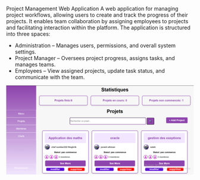 Project Management Web Application
A web application for managing project workflows, allowing users to create and track the progress of their projects.
It enables team collaboration by assigning employees to projects and facilitating interaction within the platform. The application is structured into three spaces:
 * Administration – Manages users, permissions, and overall system settings.
 * Project Manager – Oversees project progress, assigns tasks, and manages teams.
 * Employees – View assigned projects, update task status, and communicate with the team.

![Alt Text](dashboard.PNG)
